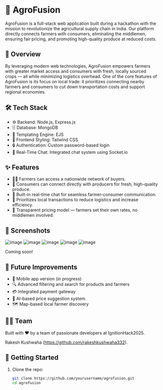 # 🌾 AgroFusion

AgroFusion is a full-stack web application built during a hackathon with the mission to revolutionize the agricultural supply chain in India. Our platform directly connects farmers with consumers, eliminating the middlemen, ensuring fair pricing, and promoting high-quality produce at reduced costs.

## 🚀 Overview

By leveraging modern web technologies, AgroFusion empowers farmers with greater market access and consumers with fresh, locally sourced crops — all while minimizing logistics overhead. One of the core features of AgroFusion is its focus on local trade: it prioritizes connecting nearby farmers and consumers to cut down transportation costs and support regional economies.

## 🛠 Tech Stack

- ⚙️ Backend: Node.js, Express.js
- 🗄️ Database: MongoDB
- 🧠 Templating Engine: EJS
- 💅 Frontend Styling: Tailwind CSS
- 🔒 Authentication: Custom password-based login
- 📡 Real-Time Chat: Integrated chat system using Socket.io

## ✨ Features

- 👨‍🌾 Farmers can access a nationwide network of buyers.
- 🛒 Consumers can connect directly with producers for fresh, high-quality produce.
- 💬 Built-in real-time chat for seamless farmer-consumer communication.
- 📍 Prioritizes local transactions to reduce logistics and increase efficiency.
- 🧾 Transparent pricing model — farmers set their own rates, no middlemen involved.

## 📸 Screenshots
![image](https://github.com/user-attachments/assets/72858bfe-9893-4d37-96c4-04f1553b33c2)
![image](https://github.com/user-attachments/assets/a2c78bf1-157c-4343-ac7f-054e6002038b)
![image](https://github.com/user-attachments/assets/2aadefb2-eeb3-48c6-aa75-bb1bca058a1e)
![image](https://github.com/user-attachments/assets/03f043ef-3c38-46a5-a143-958fc8e83589)
![image](https://github.com/user-attachments/assets/7da3c081-ba63-42d5-ae90-fc2fcdda4bd0)





Coming soon!

## 🚧 Future Improvements

- 📱 Mobile app version (in progress)
- 🔍 Advanced filtering and search for products and farmers
- 💳 Integrated payment gateway
- 🧠 AI-based price suggestion system
- 🗺️ Map-based local farmer discovery

## 🧑‍💻 Team

Built with ❤️ by a team of passionate developers at IgnitionHack2025.


Rakesh Kushwaha (https://github.com/rakeshkushwaha332).


## 📂 Getting Started

1. Clone the repo:
   ```bash
   git clone https://github.com/yourusername/agrofusion.git
   cd agrofusion
